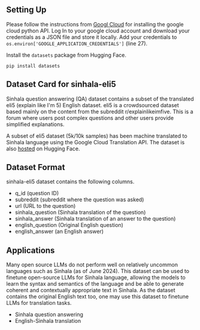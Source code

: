 ## Setting Up

Please follow the instructions from [Googl Cloud](https://cloud.google.com/python/docs/setup#linux) for installing the google cloud python API. Log In to your google cloud account and download your credentials as a JSON file and store it locally. Add your credentials to `os.environ['GOOGLE_APPLICATION_CREDENTIALS']` (line 27).

Install the `datasets` package from Hugging Face.

`pip install datasets`

## Dataset Card for sinhala-eli5
Sinhala question answering (QA) dataset contains a subset of the translated eli5 (explain like I'm 5) English dataset. eli5 is a crowdsourced dataset based mainly on the content from the subreddit r/explainlikeimfive. This is a forum where users post complex questions and other users provide simplified explanations.

A subset of eli5 dataset (5k/10k samples) has been machine translated to Sinhala language using the Google Cloud Translation API. The dataset is also [hosted](https://huggingface.co/datasets/ihalage/sinhala-finetune-qa-eli5) on Hugging Face.

## Dataset Format
sinhala-eli5 dataset contains the following columns.

- q_id (question ID)
- subreddit (subreddit where the question was asked)
- url (URL to the question)
- sinhala_question (Sinhala translation of the question)
- sinhala_answer (Sinhala translation of an answer to the question)
- english_question (Original English question)
- english_answer (an English answer)

## Applications
Many open source LLMs do not perform well on relatively uncommon languages such as Sinhala (as of June 2024). This dataset can be used to finetune open-source LLMs for Sinhala language, allowing the models to learn the syntax and semantics of the language and be able to generate coherent and contextually appropriate text in Sinhala. As the dataset contains the original English text too, one may use this dataset to finetune LLMs for translation tasks.

- Sinhala question answering
- English-Sinhala translation
